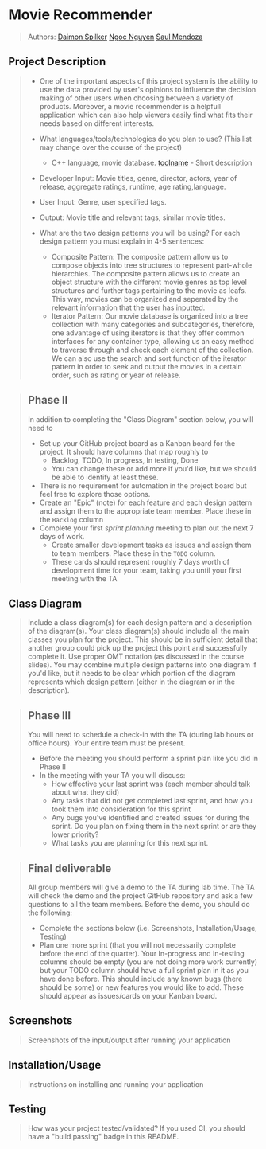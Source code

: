 
# Movie Recommender
 
 > Authors: [Daimon Spilker]()
 >          [Ngoc Nguyen](https://github.com/nnguyen702)
 >          [Saul Mendoza](https://github.com/smendoza07)
 

## Project Description
 > * One of the important aspects of this project system is the ability to use the data provided by user's opinions to influence the decision making of other users when choosing between a variety of products. Moreover, a movie recommender is a helpfull application which can also help viewers easily find what fits their needs based on different interests.
 > 
 > * What languages/tools/technologies do you plan to use? (This list may change over the course of the project)
 >   * C++ language, movie database. [toolname](link) - Short description
 >   
 > * Developer Input: Movie titles, genre, director, actors, year of release, aggregate ratings, runtime, age rating,language. 
 > * User Input: Genre, user specified tags.
 > * Output: Movie title and relevant tags, similar movie titles.
 > 
 > * What are the two design patterns you will be using? For each design pattern you must explain in 4-5 sentences:
 >   * Composite Pattern: The composite pattern allow us to compose objects into tree structures to represent part-whole hierarchies. The composite pattern allows us to create an object structure with the different movie genres as top level structures and further tags pertaining to the movie as leafs. This way, movies can be organized and seperated by the relevant information that the user has inputted.
 >   * Iterator Pattern:	Our movie database is organized into a tree collection with many categories and subcategories, therefore, one advantage of using iterators is that they offer common interfaces for any container type, allowing us an easy method to traverse through and check each element of the collection. We can also use the search and sort function of the iterator pattern in order to seek and output the movies in a certain order, such as rating or year of release.

 > ## Phase II
 > In addition to completing the "Class Diagram" section below, you will need to 
 > * Set up your GitHub project board as a Kanban board for the project. It should have columns that map roughly to 
 >   * Backlog, TODO, In progress, In testing, Done
 >   * You can change these or add more if you'd like, but we should be able to identify at least these.
 > * There is no requirement for automation in the project board but feel free to explore those options.
 > * Create an "Epic" (note) for each feature and each design pattern and assign them to the appropriate team member. Place these in the `Backlog` column
 > * Complete your first *sprint planning* meeting to plan out the next 7 days of work.
 >   * Create smaller development tasks as issues and assign them to team members. Place these in the `TODO` column.
 >   * These cards should represent roughly 7 days worth of development time for your team, taking you until your first meeting with the TA
## Class Diagram
 > Include a class diagram(s) for each design pattern and a description of the diagram(s). Your class diagram(s) should include all the main classes you plan for the project. This should be in sufficient detail that another group could pick up the project this point and successfully complete it. Use proper OMT notation (as discussed in the course slides). You may combine multiple design patterns into one diagram if you'd like, but it needs to be clear which portion of the diagram represents which design pattern (either in the diagram or in the description). 
 
 > ## Phase III
 > You will need to schedule a check-in with the TA (during lab hours or office hours). Your entire team must be present. 
 > * Before the meeting you should perform a sprint plan like you did in Phase II
 > * In the meeting with your TA you will discuss: 
 >   - How effective your last sprint was (each member should talk about what they did)
 >   - Any tasks that did not get completed last sprint, and how you took them into consideration for this sprint
 >   - Any bugs you've identified and created issues for during the sprint. Do you plan on fixing them in the next sprint or are they lower priority?
 >   - What tasks you are planning for this next sprint.

 > ## Final deliverable
 > All group members will give a demo to the TA during lab time. The TA will check the demo and the project GitHub repository and ask a few questions to all the team members. 
 > Before the demo, you should do the following:
 > * Complete the sections below (i.e. Screenshots, Installation/Usage, Testing)
 > * Plan one more sprint (that you will not necessarily complete before the end of the quarter). Your In-progress and In-testing columns should be empty (you are not doing more work currently) but your TODO column should have a full sprint plan in it as you have done before. This should include any known bugs (there should be some) or new features you would like to add. These should appear as issues/cards on your Kanban board. 
 
 ## Screenshots
 > Screenshots of the input/output after running your application
 ## Installation/Usage
 > Instructions on installing and running your application
 ## Testing
 > How was your project tested/validated? If you used CI, you should have a "build passing" badge in this README.
 
